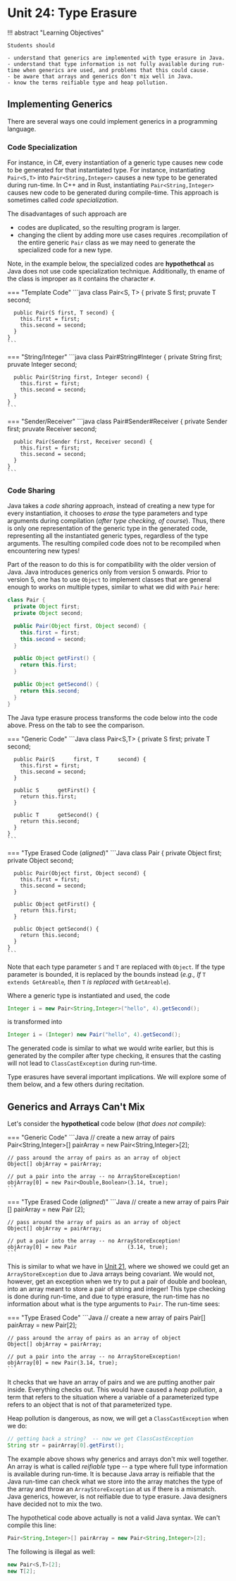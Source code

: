 # Unit 24: Type Erasure

!!! abstract "Learning Objectives"

    Students should

    - understand that generics are implemented with type erasure in Java.
    - understand that type information is not fully available during run-time when generics are used, and problems that this could cause.
    - be aware that arrays and generics don't mix well in Java.
    - know the terms reifiable type and heap pollution.

## Implementing Generics

There are several ways one could implement generics in a programming language.

### Code Specialization

For instance, in C#, every instantiation of a generic type causes new code to be generated for that instantiated type.  For instance, instantiating `Pair<S,T>` into `Pair<String,Integer>` causes a new type to be generated during run-time.  In C++ and in Rust, instantiating `Pair<String,Integer>` causes new code to be generated during compile-time.  This approach is sometimes called _code specialization_.

The disadvantages of such approach are

- codes are duplicated, so the resulting program is larger.
- changing the client by adding more use cases requires .recompilation of the entire generic `Pair` class as we may need to generate the specialized code for a new type.

Note, in the example below, the specialized codes are __hypothethcal__ as Java does not use code specialization technique.  Additionally, th ename of the class is improper as it contains the character `#`.

=== "Template Code"
    ```java
    class Pair<S, T> {
      private S first;
      pruvate T second;

      public Pair(S first, T second) {
        this.first = first;
        this.second = second;
      }
    }
    ```
=== "String/Integer"
    ```java
    class Pair#String#Integer {
      private String first;
      pruvate Integer second;

      public Pair(String first, Integer second) {
        this.first = first;
        this.second = second;
      }
    }
    ```
=== "Sender/Receiver"
    ```java
    class Pair#Sender#Receiver {
      private Sender first;
      pruvate Receiver second;

      public Pair(Sender first, Receiver second) {
        this.first = first;
        this.second = second;
      }
    }
    ```


### Code Sharing

Java takes a _code sharing_ approach, instead of creating a new type for every instantiation, it chooses to _erase_ the type parameters and type arguments during compilation (_after type checking, of course_).  Thus, there is only one representation of the generic type in the generated code, representing all the instantiated generic types, regardless of the type arguments.  The resulting compiled code does not to be recompiled when encountering new types!  

Part of the reason to do this is for compatibility with the older version of Java.  Java introduces generics only from version 5 onwards.  Prior to version 5, one has to use `Object` to implement classes that are general enough to works on multiple types, similar to what we did with `Pair` here:

```Java
class Pair {
  private Object first;
  private Object second;

  public Pair(Object first, Object second) {
    this.first = first;
    this.second = second;
  }

  public Object getFirst() {
    return this.first;
  }

  public Object getSecond() {
    return this.second;
  }
}
```

The Java type erasure process transforms the code below into the code above.  Press on the tab to see the comparison.


=== "Generic Code"
    ```Java
    class Pair<S,T> {
      private S      first;
      private T      second;

      public Pair(S      first, T      second) {
        this.first = first;
        this.second = second;
      }

      public S      getFirst() {
        return this.first;
      }

      public T      getSecond() {
        return this.second;
      }
    }
    ```

=== "Type Erased Code (_aligned_)"
    ```Java
    class Pair      {
      private Object first;
      private Object second;

      public Pair(Object first, Object second) {
        this.first = first;
        this.second = second;
      }

      public Object getFirst() {
        return this.first;
      }

      public Object getSecond() {
        return this.second;
      }
    }
    ```

Note that each type parameter `S` and `T` are replaced with `Object`.  If the type parameter is bounded, it is replaced by the bounds instead (_e.g., If_ `T extends GetAreable`_, then_ `T` _is replaced with_ `GetAreable`).

Where a generic type is instantiated and used, the code

```Java
Integer i = new Pair<String,Integer>("hello", 4).getSecond();
```

is transformed into

```Java
Integer i = (Integer) new Pair("hello", 4).getSecond();
```

The generated code is similar to what we would write earlier, but this is generated by the compiler after type checking, it ensures that the casting will not lead to `ClassCastException` during run-time.

Type erasures have several important implications.  We will explore some of them below, and a few others during recitation.  

## Generics and Arrays Can't Mix

Let's consider the __hypothetical__ code below (_that does not compile_):


=== "Generic Code"
    ```Java
    // create a new array of pairs
    Pair<String,Integer>[] pairArray = new Pair<String,Integer>[2];

    // pass around the array of pairs as an array of object
    Object[] objArray = pairArray;

    // put a pair into the array -- no ArrayStoreException!
    objArray[0] = new Pair<Double,Boolean>(3.14, true);
    ```

=== "Type Erased Code (_aligned_)"
    ```Java
    // create a new array of pairs
    Pair                [] pairArray = new Pair                [2];

    // pass around the array of pairs as an array of object
    Object[] objArray = pairArray;

    // put a pair into the array -- no ArrayStoreException!
    objArray[0] = new Pair                (3.14, true);
    ```

This is similar to what we have in [Unit 21](21-variance.md), where we showed we could get an `ArrayStoreException` due to Java arrays being covariant.  We would not, however, get an exception when we try to put a pair of double and boolean, into an array meant to store a pair of string and integer!  This type checking is done during run-time, and due to type erasure, the run-time has no information about what is the type arguments to `Pair`.  The run-time sees:

=== "Type Erased Code"
    ```Java
    // create a new array of pairs
    Pair[] pairArray = new Pair[2];

    // pass around the array of pairs as an array of object
    Object[] objArray = pairArray;

    // put a pair into the array -- no ArrayStoreException!
    objArray[0] = new Pair(3.14, true);
    ```

It checks that we have an array of pairs and we are putting another pair inside.   Everything checks out.  This would have caused a _heap pollution_, a term that refers to the situation where a variable of a parameterized type refers to an object that is not of that parameterized type.

Heap pollution is dangerous, as now, we will get a `ClassCastException` when we do:
```Java
// getting back a string?  -- now we get ClassCastException
String str = pairArray[0].getFirst();
```

The example above shows why generics and arrays don't mix well together.  An array is what is called _reifiable_ type -- a type where full type information is available during run-time.  It is because Java array is reifiable that the Java run-time can check what we store into the array matches the type of the array and throw an `ArrayStoreException` at us if there is a mismatch.  Java generics, however, is not reifiable due to type erasure.  Java designers have decided not to mix the two.

The hypothetical code above actually is not a valid Java syntax.  We can't compile this line:
```Java
Pair<String,Integer>[] pairArray = new Pair<String,Integer>[2];
```

The following is illegal as well:
```Java
new Pair<S,T>[2];
new T[2];
```
